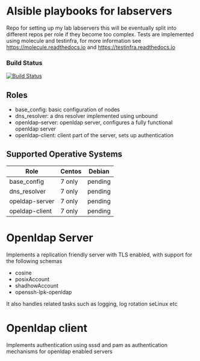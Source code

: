 # Alsible playbooks for labservers
Repo for setting up my lab labservers this will be eventually split into different repos per role if they become too complex.
Tests are implemented using molecule and testinfra, for more information see https://molecule.readthedocs.io and https://testinfra.readthedocs.io

### Build Status
[![Build Status](https://travis-ci.org/ruimoreira/labservers.svg?branch=master)](https://travis-ci.org/ruimoreira/labservers)

## Roles

 - base_config: basic configuration of nodes
 - dns_resolver: a dns resolver implemented using unbound
 - openldap-server: openldap server, configures a fully functional openldap server
 - openldap-client: client part of the server, sets up authentication


## Supported Operative Systems

| Role           | Centos           | Debian    |
|----------------|------------------|-----------|
| base_config    | 7 only           | pending   |
| dns_resolver   | 7 only           | pending   |
| opeldap-server | 7 only           | pending   |
| opeldap-client | 7 only           | pending   |

# Openldap Server
 Implements a replication friendly server with TLS enabled, with support for the  following schemas
   - cosine
   - posixAccount
   - shadhowAccount
   - openssh-lpk-openldap

 It also handles related tasks such as logging, log rotation seLinux etc

# Openldap client
 Implements authentication using sssd and pam as authentication mechanisms for openldap enabled servers
